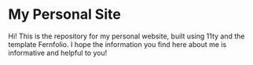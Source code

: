 # My Personal Site

Hi! This is the repository for my personal website, built using 11ty and the template Fernfolio. I hope the information you find here about me is informative and helpful to you!
